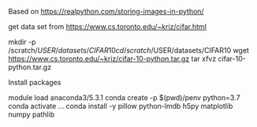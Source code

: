 Based on https://realpython.com/storing-images-in-python/

get data set from https://www.cs.toronto.edu/~kriz/cifar.html

mkdir -p /scratch/$USER/datasets/CIFAR10
cd /scratch/$USER/datasets/CIFAR10
wget https://www.cs.toronto.edu/~kriz/cifar-10-python.tar.gz
tar xfvz cifar-10-python.tar.gz

Install packages

module load anaconda3/5.3.1
conda create -p $(pwd)/penv python=3.7
conda activate ...
conda install -y pillow python-lmdb h5py matplotlib numpy pathlib

